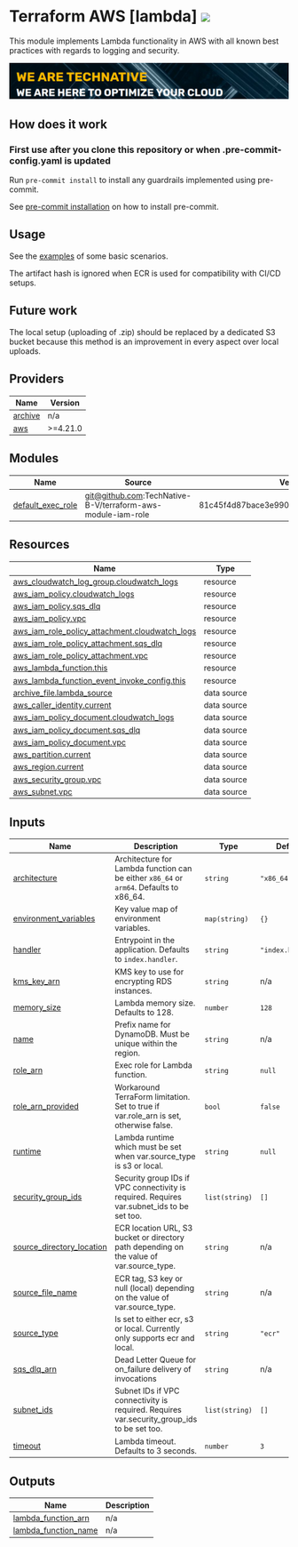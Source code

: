 # Terraform AWS [lambda] ![](https://img.shields.io/github/workflow/status/TechNative-B-V/terraform-aws-module-name/tflint.yaml?style=plastic)

This module implements Lambda functionality in AWS with all known best practices with regards to logging and security.

[![](we-are-technative.png)](https://www.technative.nl)

## How does it work

### First use after you clone this repository or when .pre-commit-config.yaml is updated

Run `pre-commit install` to install any guardrails implemented using pre-commit.

See [pre-commit installation](https://pre-commit.com/#install) on how to install pre-commit.

## Usage

See the [examples](./examples) of some basic scenarios.

The artifact hash is ignored when ECR is used for compatibility with CI/CD setups.

## Future work

The local setup (uploading of .zip) should be replaced by a dedicated S3 bucket because this method is an improvement in every aspect over local uploads.

<!-- BEGIN_TF_DOCS -->
## Providers

| Name | Version |
|------|---------|
| <a name="provider_archive"></a> [archive](#provider\_archive) | n/a |
| <a name="provider_aws"></a> [aws](#provider\_aws) | >=4.21.0 |

## Modules

| Name | Source | Version |
|------|--------|---------|
| <a name="module_default_exec_role"></a> [default\_exec\_role](#module\_default\_exec\_role) | git@github.com:TechNative-B-V/terraform-aws-module-iam-role | 81c45f4d87bace3e990e64b92030292ac2fc480c |

## Resources

| Name | Type |
|------|------|
| [aws_cloudwatch_log_group.cloudwatch_logs](https://registry.terraform.io/providers/hashicorp/aws/latest/docs/resources/cloudwatch_log_group) | resource |
| [aws_iam_policy.cloudwatch_logs](https://registry.terraform.io/providers/hashicorp/aws/latest/docs/resources/iam_policy) | resource |
| [aws_iam_policy.sqs_dlq](https://registry.terraform.io/providers/hashicorp/aws/latest/docs/resources/iam_policy) | resource |
| [aws_iam_policy.vpc](https://registry.terraform.io/providers/hashicorp/aws/latest/docs/resources/iam_policy) | resource |
| [aws_iam_role_policy_attachment.cloudwatch_logs](https://registry.terraform.io/providers/hashicorp/aws/latest/docs/resources/iam_role_policy_attachment) | resource |
| [aws_iam_role_policy_attachment.sqs_dlq](https://registry.terraform.io/providers/hashicorp/aws/latest/docs/resources/iam_role_policy_attachment) | resource |
| [aws_iam_role_policy_attachment.vpc](https://registry.terraform.io/providers/hashicorp/aws/latest/docs/resources/iam_role_policy_attachment) | resource |
| [aws_lambda_function.this](https://registry.terraform.io/providers/hashicorp/aws/latest/docs/resources/lambda_function) | resource |
| [aws_lambda_function_event_invoke_config.this](https://registry.terraform.io/providers/hashicorp/aws/latest/docs/resources/lambda_function_event_invoke_config) | resource |
| [archive_file.lambda_source](https://registry.terraform.io/providers/hashicorp/archive/latest/docs/data-sources/file) | data source |
| [aws_caller_identity.current](https://registry.terraform.io/providers/hashicorp/aws/latest/docs/data-sources/caller_identity) | data source |
| [aws_iam_policy_document.cloudwatch_logs](https://registry.terraform.io/providers/hashicorp/aws/latest/docs/data-sources/iam_policy_document) | data source |
| [aws_iam_policy_document.sqs_dlq](https://registry.terraform.io/providers/hashicorp/aws/latest/docs/data-sources/iam_policy_document) | data source |
| [aws_iam_policy_document.vpc](https://registry.terraform.io/providers/hashicorp/aws/latest/docs/data-sources/iam_policy_document) | data source |
| [aws_partition.current](https://registry.terraform.io/providers/hashicorp/aws/latest/docs/data-sources/partition) | data source |
| [aws_region.current](https://registry.terraform.io/providers/hashicorp/aws/latest/docs/data-sources/region) | data source |
| [aws_security_group.vpc](https://registry.terraform.io/providers/hashicorp/aws/latest/docs/data-sources/security_group) | data source |
| [aws_subnet.vpc](https://registry.terraform.io/providers/hashicorp/aws/latest/docs/data-sources/subnet) | data source |

## Inputs

| Name | Description | Type | Default | Required |
|------|-------------|------|---------|:--------:|
| <a name="input_architecture"></a> [architecture](#input\_architecture) | Architecture for Lambda function can be either `x86_64` or `arm64`. Defaults to x86\_64. | `string` | `"x86_64"` | no |
| <a name="input_environment_variables"></a> [environment\_variables](#input\_environment\_variables) | Key value map of environment variables. | `map(string)` | `{}` | no |
| <a name="input_handler"></a> [handler](#input\_handler) | Entrypoint in the application. Defaults to `index.handler`. | `string` | `"index.handler"` | no |
| <a name="input_kms_key_arn"></a> [kms\_key\_arn](#input\_kms\_key\_arn) | KMS key to use for encrypting RDS instances. | `string` | n/a | yes |
| <a name="input_memory_size"></a> [memory\_size](#input\_memory\_size) | Lambda memory size. Defaults to 128. | `number` | `128` | no |
| <a name="input_name"></a> [name](#input\_name) | Prefix name for DynamoDB. Must be unique within the region. | `string` | n/a | yes |
| <a name="input_role_arn"></a> [role\_arn](#input\_role\_arn) | Exec role for Lambda function. | `string` | `null` | no |
| <a name="input_role_arn_provided"></a> [role\_arn\_provided](#input\_role\_arn\_provided) | Workaround TerraForm limitation. Set to true if var.role\_arn is set, otherwise false. | `bool` | `false` | no |
| <a name="input_runtime"></a> [runtime](#input\_runtime) | Lambda runtime which must be set when var.source\_type is s3 or local. | `string` | `null` | no |
| <a name="input_security_group_ids"></a> [security\_group\_ids](#input\_security\_group\_ids) | Security group IDs if VPC connectivity is required. Requires var.subnet\_ids to be set too. | `list(string)` | `[]` | no |
| <a name="input_source_directory_location"></a> [source\_directory\_location](#input\_source\_directory\_location) | ECR location URL, S3 bucket or directory path depending on the value of var.source\_type. | `string` | n/a | yes |
| <a name="input_source_file_name"></a> [source\_file\_name](#input\_source\_file\_name) | ECR tag, S3 key or null (local) depending on the value of var.source\_type. | `string` | n/a | yes |
| <a name="input_source_type"></a> [source\_type](#input\_source\_type) | Is set to either ecr, s3 or local. Currently only supports ecr and local. | `string` | `"ecr"` | no |
| <a name="input_sqs_dlq_arn"></a> [sqs\_dlq\_arn](#input\_sqs\_dlq\_arn) | Dead Letter Queue for on\_failure delivery of invocations | `string` | n/a | yes |
| <a name="input_subnet_ids"></a> [subnet\_ids](#input\_subnet\_ids) | Subnet IDs if VPC connectivity is required. Requires var.security\_group\_ids to be set too. | `list(string)` | `[]` | no |
| <a name="input_timeout"></a> [timeout](#input\_timeout) | Lambda timeout. Defaults to 3 seconds. | `number` | `3` | no |

## Outputs

| Name | Description |
|------|-------------|
| <a name="output_lambda_function_arn"></a> [lambda\_function\_arn](#output\_lambda\_function\_arn) | n/a |
| <a name="output_lambda_function_name"></a> [lambda\_function\_name](#output\_lambda\_function\_name) | n/a |
<!-- END_TF_DOCS -->
